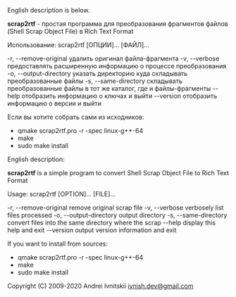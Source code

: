 English description is below.

**scrap2rtf** - простая программа для преобразования фрагментов файлов 
(Shell Scrap Object File) в Rich Text Format

Использование: scrap2rtf [ОПЦИИ]... [ФАЙЛ]...

-r, --remove-original    удалить оригинал файла-фрагмента
-v, --verbose            предоставлять расширенную информацию о процессе преобразования
-o, --output-directory   указать директорию куда складывать преобразованные файлы
-s, --same-directory     складывать преобразованные файлы в тот же каталог, где и файлы-фрагменты
    --help               отобразить информацию о ключах и выйти
    --version            отобразить информацию о версии и выйти

Если вы хотите собрать сами из исходников:

* qmake scrap2rtf.pro -r -spec linux-g++-64
* make
* sudo make install

English description:

**scrap2rtf** is a simple program to convert Shell Scrap Object File to Rich 
Text Format

Usage: scrap2rtf [OPTION]... [FILE]...

-r, --remove-original    remove original scrap file
-v, --verbose            verbosely list files processed
-o, --output-directory   output directory
-s, --same-directory     convert files into the same directory where the scrap
    --help               display this help and exit
    --version            output version information and exit

If you want to install from sources:

* qmake scrap2rtf.pro -r -spec linux-g++-64
* make
* sudo make install

Copyright (C) 2009-2020 Andrei Ivnitskii <ivnish.dev@gmail.com>
